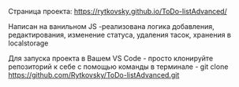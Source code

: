 Страница проекта: https://rytkovsky.github.io/ToDo-listAdvanced/

Написан на ванильном JS -реализована логика добавления, редактирования, изменение статуса, удаления тасок, хранения в localstorage

Для запуска проекта в Вашем VS Code - просто клонируйте репозиторий к себе с помощью команды в терминале - git clone https://github.com/Rytkovsky/ToDo-listAdvanced.git
